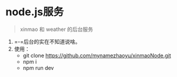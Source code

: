 # node.js服务
  > xinmao 和 weather 的后台服务
  1. =-=后台的实在不知道说啥。
  2. 使用：
      - git clone https://github.com/mynamezhaoyu/xinmaoNode.git
      - npm i
      - npm run dev
